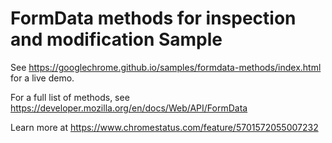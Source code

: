 FormData methods for inspection and modification Sample
===
See https://googlechrome.github.io/samples/formdata-methods/index.html for a live demo.

For a full list of methods, see https://developer.mozilla.org/en/docs/Web/API/FormData

Learn more at https://www.chromestatus.com/feature/5701572055007232
